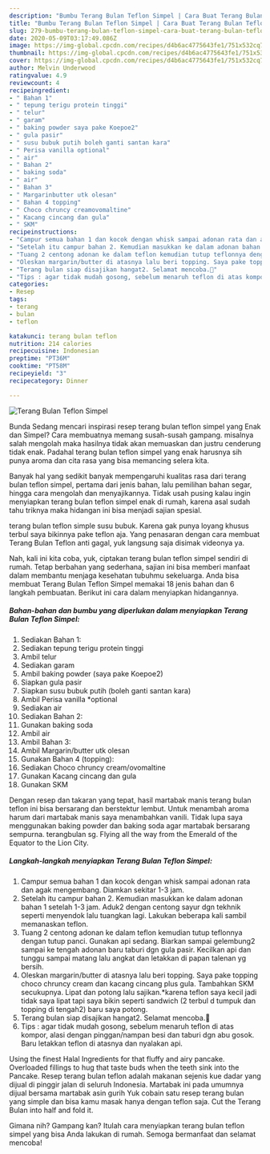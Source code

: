 ```yaml
---
description: "Bumbu Terang Bulan Teflon Simpel | Cara Buat Terang Bulan Teflon Simpel Yang Menggugah Selera"
title: "Bumbu Terang Bulan Teflon Simpel | Cara Buat Terang Bulan Teflon Simpel Yang Menggugah Selera"
slug: 279-bumbu-terang-bulan-teflon-simpel-cara-buat-terang-bulan-teflon-simpel-yang-menggugah-selera
date: 2020-05-09T03:17:49.086Z
image: https://img-global.cpcdn.com/recipes/d4b6ac4775643fe1/751x532cq70/terang-bulan-teflon-simpel-foto-resep-utama.jpg
thumbnail: https://img-global.cpcdn.com/recipes/d4b6ac4775643fe1/751x532cq70/terang-bulan-teflon-simpel-foto-resep-utama.jpg
cover: https://img-global.cpcdn.com/recipes/d4b6ac4775643fe1/751x532cq70/terang-bulan-teflon-simpel-foto-resep-utama.jpg
author: Melvin Underwood
ratingvalue: 4.9
reviewcount: 4
recipeingredient:
- " Bahan 1"
- " tepung terigu protein tinggi"
- " telur"
- " garam"
- " baking powder saya pake Koepoe2"
- " gula pasir"
- " susu bubuk putih boleh ganti santan kara"
- " Perisa vanilla optional"
- " air"
- " Bahan 2"
- " baking soda"
- " air"
- " Bahan 3"
- " Margarinbutter utk olesan"
- " Bahan 4 topping"
- " Choco chruncy creamovomaltine"
- " Kacang cincang dan gula"
- " SKM"
recipeinstructions:
- "Campur semua bahan 1 dan kocok dengan whisk sampai adonan rata dan agak mengembang. Diamkan sekitar 1-3 jam."
- "Setelah itu campur bahan 2. Kemudian masukkan ke dalam adonan bahan 1 setelah 1-3 jam. Aduk2 dengan centong sayur dgn tekhnik seperti menyendok lalu tuangkan lagi. Lakukan beberapa kali sambil memanaskan teflon."
- "Tuang 2 centong adonan ke dalam teflon kemudian tutup teflonnya dengan tutup panci. Gunakan api sedang. Biarkan sampai gelembung2 sampai ke tengah adonan baru taburi dgn gula pasir. Kecilkan api dan tunggu sampai matang lalu angkat dan letakkan di papan talenan yg bersih."
- "Oleskan margarin/butter di atasnya lalu beri topping. Saya pake topping choco chruncy cream dan kacang cincang plus gula. Tambahkan SKM secukupnya. Lipat dan potong lalu sajikan.*karena teflon saya kecil jadi tidak saya lipat tapi saya bikin seperti sandwich (2 terbul d tumpuk dan topping di tengah2) baru saya potong."
- "Terang bulan siap disajikan hangat2. Selamat mencoba.🥰"
- "Tips : agar tidak mudah gosong, sebelum menaruh teflon di atas kompor, alasi dengan pinggan/nampan besi dan taburi dgn abu gosok. Baru letakkan teflon di atasnya dan nyalakan api."
categories:
- Resep
tags:
- terang
- bulan
- teflon

katakunci: terang bulan teflon 
nutrition: 214 calories
recipecuisine: Indonesian
preptime: "PT36M"
cooktime: "PT58M"
recipeyield: "3"
recipecategory: Dinner

---
```



![Terang Bulan Teflon Simpel](https://img-global.cpcdn.com/recipes/d4b6ac4775643fe1/751x532cq70/terang-bulan-teflon-simpel-foto-resep-utama.jpg)

Bunda Sedang mencari inspirasi resep terang bulan teflon simpel yang Enak dan Simpel? Cara membuatnya memang susah-susah gampang. misalnya salah mengolah maka hasilnya tidak akan memuaskan dan justru cenderung tidak enak. Padahal terang bulan teflon simpel yang enak harusnya sih punya aroma dan cita rasa yang bisa memancing selera kita.

Banyak hal yang sedikit banyak mempengaruhi kualitas rasa dari terang bulan teflon simpel, pertama dari jenis bahan, lalu pemilihan bahan segar, hingga cara mengolah dan menyajikannya. Tidak usah pusing kalau ingin menyiapkan terang bulan teflon simpel enak di rumah, karena asal sudah tahu triknya maka hidangan ini bisa menjadi sajian spesial.

terang bulan teflon simple susu bubuk. Karena gak punya loyang khusus terbul saya bikinnya pake teflon aja. Yang penasaran dengan cara membuat Terang Bulan Teflon anti gagal, yuk langsung saja disimak videonya ya.


Nah, kali ini kita coba, yuk, ciptakan terang bulan teflon simpel sendiri di rumah. Tetap berbahan yang sederhana, sajian ini bisa memberi manfaat dalam membantu menjaga kesehatan tubuhmu sekeluarga. Anda bisa membuat Terang Bulan Teflon Simpel memakai 18 jenis bahan dan 6 langkah pembuatan. Berikut ini cara dalam menyiapkan hidangannya.

<!--inarticleads1-->

##### Bahan-bahan dan bumbu yang diperlukan dalam menyiapkan Terang Bulan Teflon Simpel:

1. Sediakan  Bahan 1:
1. Sediakan  tepung terigu protein tinggi
1. Ambil  telur
1. Sediakan  garam
1. Ambil  baking powder (saya pake Koepoe2)
1. Siapkan  gula pasir
1. Siapkan  susu bubuk putih (boleh ganti santan kara)
1. Ambil  Perisa vanilla *optional
1. Sediakan  air
1. Sediakan  Bahan 2:
1. Gunakan  baking soda
1. Ambil  air
1. Ambil  Bahan 3:
1. Ambil  Margarin/butter utk olesan
1. Gunakan  Bahan 4 (topping):
1. Sediakan  Choco chruncy cream/ovomaltine
1. Gunakan  Kacang cincang dan gula
1. Gunakan  SKM


Dengan resep dan takaran yang tepat, hasil martabak manis terang bulan teflon ini bisa bersarang dan berstektur lembut. Untuk menambah aroma harum dari martabak manis saya menambahkan vanili. Tidak lupa saya menggunakan baking powder dan baking soda agar martabak bersarang sempurna. terangbulan sg. Flying all the way from the Emerald of the Equator to the Lion City. 

<!--inarticleads2-->

##### Langkah-langkah menyiapkan Terang Bulan Teflon Simpel:

1. Campur semua bahan 1 dan kocok dengan whisk sampai adonan rata dan agak mengembang. Diamkan sekitar 1-3 jam.
1. Setelah itu campur bahan 2. Kemudian masukkan ke dalam adonan bahan 1 setelah 1-3 jam. Aduk2 dengan centong sayur dgn tekhnik seperti menyendok lalu tuangkan lagi. Lakukan beberapa kali sambil memanaskan teflon.
1. Tuang 2 centong adonan ke dalam teflon kemudian tutup teflonnya dengan tutup panci. Gunakan api sedang. Biarkan sampai gelembung2 sampai ke tengah adonan baru taburi dgn gula pasir. Kecilkan api dan tunggu sampai matang lalu angkat dan letakkan di papan talenan yg bersih.
1. Oleskan margarin/butter di atasnya lalu beri topping. Saya pake topping choco chruncy cream dan kacang cincang plus gula. Tambahkan SKM secukupnya. Lipat dan potong lalu sajikan.*karena teflon saya kecil jadi tidak saya lipat tapi saya bikin seperti sandwich (2 terbul d tumpuk dan topping di tengah2) baru saya potong.
1. Terang bulan siap disajikan hangat2. Selamat mencoba.🥰
1. Tips : agar tidak mudah gosong, sebelum menaruh teflon di atas kompor, alasi dengan pinggan/nampan besi dan taburi dgn abu gosok. Baru letakkan teflon di atasnya dan nyalakan api.


Using the finest Halal Ingredients for that fluffy and airy pancake. Overloaded fillings to hug that taste buds when the teeth sink into the Pancake. Resep terang bulan teflon adalah makanan sejenis kue dadar yang dijual di pinggir jalan di seluruh Indonesia. Martabak ini pada umumnya dijual bersama martabak asin gurih Yuk cobain satu resep terang bulan yang simple dan bisa kamu masak hanya dengan teflon saja. Cut the Terang Bulan into half and fold it. 

Gimana nih? Gampang kan? Itulah cara menyiapkan terang bulan teflon simpel yang bisa Anda lakukan di rumah. Semoga bermanfaat dan selamat mencoba!

